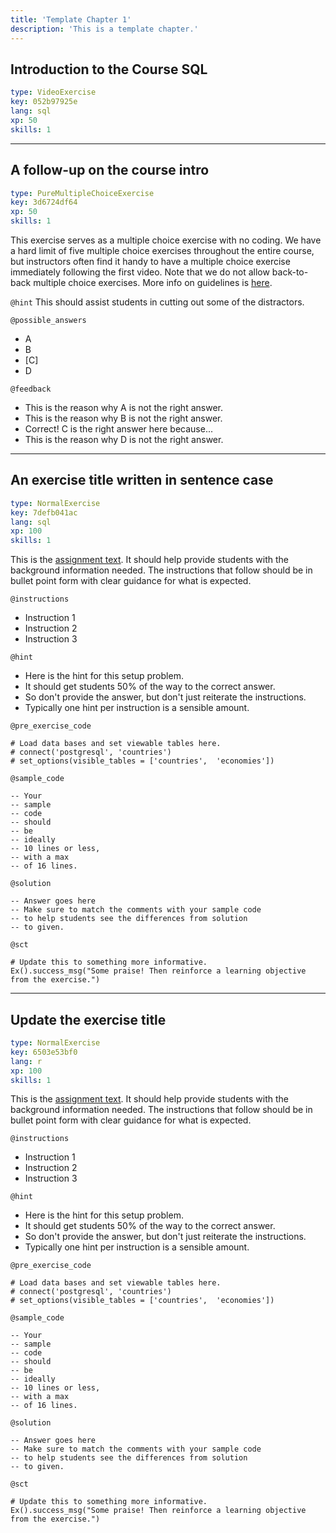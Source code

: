 ```yaml
---
title: 'Template Chapter 1'
description: 'This is a template chapter.'
---
```


## Introduction to the Course SQL

```yaml
type: VideoExercise
key: 052b97925e
lang: sql
xp: 50
skills: 1
```


---

## A follow-up on the course intro

```yaml
type: PureMultipleChoiceExercise
key: 3d6724df64
xp: 50
skills: 1
```

This exercise serves as a multiple choice exercise with no coding. We have a hard
limit of five multiple choice exercises throughout the entire course, but instructors
often find it handy to have a multiple choice exercise immediately following
the first video. Note that we do not allow back-to-back multiple choice exercises.
More info on guidelines is [here](https://authoring.datacamp.com/courses/guidelines/content.html).

`@hint`
This should assist students in cutting out some of the distractors.

`@possible_answers`
- A
- B
- [C]
- D

`@feedback`
- This is the reason why A is not the right answer.
- This is the reason why B is not the right answer.
- Correct! C is the right answer here because...
- This is the reason why D is not the right answer.

---

## An exercise title written in sentence case

```yaml
type: NormalExercise
key: 7defb041ac
lang: sql
xp: 100
skills: 1
```

This is the [assignment text](http://authoring.datacamp.com/courses/exercises/normal-exercises/assignment-text.html). 
It should help provide students with the background information needed. 
The instructions that follow should be in bullet point form with clear guidance 
for what is expected.

`@instructions`
- Instruction 1
- Instruction 2
- Instruction 3

`@hint`
- Here is the hint for this setup problem. 
- It should get students 50% of the way to the correct answer.
- So don't provide the answer, but don't just reiterate the instructions.
- Typically one hint per instruction is a sensible amount.

`@pre_exercise_code`
```{python}
# Load data bases and set viewable tables here.
# connect('postgresql', 'countries')
# set_options(visible_tables = ['countries',  'economies'])
```

`@sample_code`
```{sql}
-- Your
-- sample
-- code
-- should
-- be
-- ideally
-- 10 lines or less,
-- with a max
-- of 16 lines.
```

`@solution`
```{sql}
-- Answer goes here
-- Make sure to match the comments with your sample code
-- to help students see the differences from solution
-- to given.
```

`@sct`
```{python}
# Update this to something more informative.
Ex().success_msg("Some praise! Then reinforce a learning objective from the exercise.")
```

---

## Update the exercise title

```yaml
type: NormalExercise
key: 6503e53bf0
lang: r
xp: 100
skills: 1
```

This is the [assignment text](http://authoring.datacamp.com/courses/exercises/normal-exercises/assignment-text.html). 
It should help provide students with the background information needed. 
The instructions that follow should be in bullet point form with clear guidance 
for what is expected.

`@instructions`
- Instruction 1
- Instruction 2
- Instruction 3

`@hint`
- Here is the hint for this setup problem. 
- It should get students 50% of the way to the correct answer.
- So don't provide the answer, but don't just reiterate the instructions.
- Typically one hint per instruction is a sensible amount.

`@pre_exercise_code`
```{python}
# Load data bases and set viewable tables here.
# connect('postgresql', 'countries')
# set_options(visible_tables = ['countries',  'economies'])
```

`@sample_code`
```{sql}
-- Your
-- sample
-- code
-- should
-- be
-- ideally
-- 10 lines or less,
-- with a max
-- of 16 lines.
```

`@solution`
```{sql}
-- Answer goes here
-- Make sure to match the comments with your sample code
-- to help students see the differences from solution
-- to given.
```

`@sct`
```{python}
# Update this to something more informative.
Ex().success_msg("Some praise! Then reinforce a learning objective from the exercise.")
```
